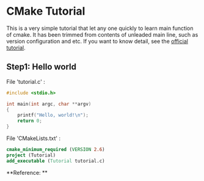 # CMake Tutorial

This is a very simple tutorial that let any one quickly to learn main function of cmake. It has been trimmed from contents of unleaded main line, such as version configuration and etc. If you want to know detail, see the [official tutorial][1].

## Step1: Hello world

File 'tutorial.c' :
```c
#include <stdio.h>

int main(int argc, char **argv)
{
	printf("Hello, world!\n");
	return 0;
}
```

File 'CMakeLists.txt' :
```cmake
cmake_minimum_required (VERSION 2.6)
project (Tutorial)
add_executable (Tutorial tutorial.c)
```


**Reference: **

[1]:  https://cmake.org/cmake-tutorial/ "CMake official tutorial"

[2]:  https://www.hiroom2.com/2016/09/07/convert-makefile-to-cmakelists-txt-manually/ "Convert a makefile to a cmakelist.txt"
